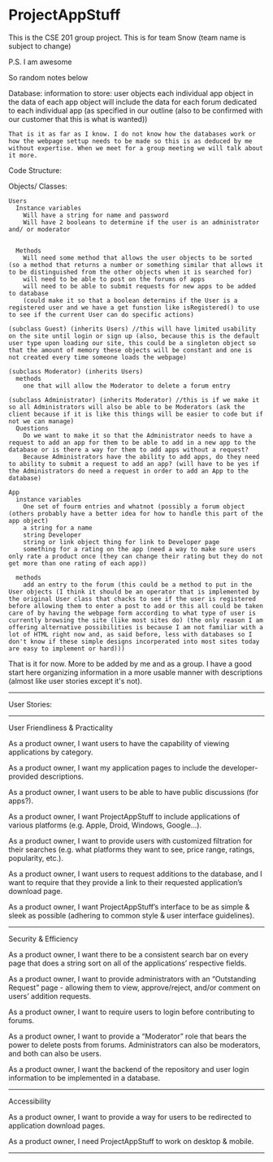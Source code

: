 ProjectAppStuff
===============

This is the CSE 201 group project. This is for team Snow (team name is subject to change)

P.S. I am awesome

So random notes below

Database:
  information to store:
    user objects
    each individual app object
      in the data of each app object will include the data for each forum dedicated to each individual app (as specified in our outline (also to be confirmed with our customer that this is what is wanted))
    
    That is it as far as I know. I do not know how the databases work or how the webpage settup needs to be made so this is as deduced by me without expertise. When we meet for a group meeting we will talk about it more.


Code Structure:

  Objects/ Classes:
    
    Users
      Instance variables
        Will have a string for name and password
        Will have 2 booleans to determine if the user is an administrator and/ or moderator
        
        
      Methods
        Will need some method that allows the user objects to be sorted (so a method that returns a number or something similar that allows it to be distinguished from the other objects when it is searched for)
        will need to be able to post on the forums of apps
        will need to be able to submit requests for new apps to be added to database
        (could make it so that a boolean determins if the User is a registered user and we have a get funstion like isRegistered() to use to see if the current User can do specific actions)
        
    (subclass Guest) (inherits Users) //this will have limited usability on the site until login or sign up (also, because this is the default user type upon loading our site, this could be a singleton object so that the amount of memory these objects will be constant and one is not created every time someone loads the webpage)
    
    (subclass Moderator) (inherits Users)
      methods
        one that will allow the Moderator to delete a forum entry
    
    (subclass Administrator) (inherits Moderator) //this is if we make it so all Administrators will also be able to be Moderators (ask the client because if it is like this things will be easier to code but if not we can manage)
      Questions
        Do we want to make it so that the Administrator needs to have a request to add an app for them to be able to add in a new app to the database or is there a way for them to add apps without a request?
        Because Administrators have the ability to add apps, do they need to ability to submit a request to add an app? (will have to be yes if the Administrators do need a request in order to add an App to the database)
    
    App
      instance variables
        One set of fourm entries and whatnot (possibly a forum object (others probably have a better idea for how to handle this part of the app object)
        a string for a name
        string Developer
        string or link object thing for link to Developer page
        something for a rating on the app (need a way to make sure users only rate a product once (they can change their rating but they do not get more than one rating of each app))
        
      methods
        add an entry to the forum (this could be a method to put in the User objects (I think it should be an operator that is implemented by the original User class that chacks to see if the user is registered before allowing them to enter a post to add or this all could be taken care of by having the webpage form according to what type of user is currently browsing the site (like most sites do) (the only reason I am offering alternative possibilities is because I am not familiar with a lot of HTML right now and, as said before, less with databases so I don't know if these simple designs incorperated into most sites today are easy to implement or hard)))
        
        
That is it for now. More to be added by me and as a group. I have a good start here organizing information in a more usable manner with descriptions (almost like user stories except it's not).

________________________________________________

User Stories:
________________________________________________

User Friendliness & Practicality

As a product owner, I want users to have the capability of viewing applications by category.

As a product owner, I want my application pages to include the developer-provided descriptions.

As a product owner, I want users to be able to have public discussions (for apps?).

As a product owner, I want ProjectAppStuff to include applications of various platforms (e.g. Apple, Droid, Windows, Google…).

As a product owner, I want to provide users with customized filtration for their searches (e.g. what platforms they want to see, price range, ratings, popularity, etc.).

As a product owner, I want users to request additions to the database, and I want to require that they provide a link to their requested application’s download page.

As a product owner, I want ProjectAppStuff’s interface to be as simple & sleek as possible (adhering to common style & user interface guidelines).
__________________________________________________

Security & Efficiency

As a product owner, I want there to be a consistent search bar on every page that does a string sort on all of the applications’ respective fields. 

As a product owner, I want to provide administrators with an “Outstanding Request” page - allowing them to view, approve/reject, and/or comment on users’ addition requests.

As a product owner, I want to require users to login before contributing to forums.

As a product owner, I want to provide a “Moderator” role that bears the power to delete posts from forums.  Administrators can also be moderators, and both can also be users.

As a product owner, I want the backend of the repository and user login information to be implemented in a database.
___________________________________________________

Accessibility

As a product owner, I want to provide a way for users to be redirected to application download pages.

As a product owner, I need ProjectAppStuff to work on desktop & mobile.
___________________________________________________
